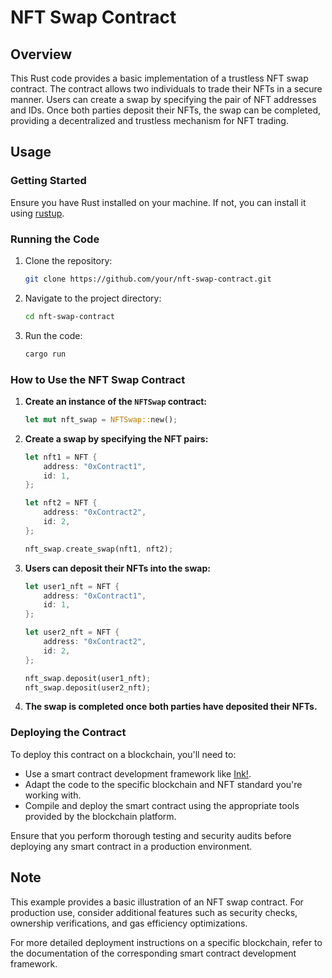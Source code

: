 # NFT Swap Contract

## Overview

This Rust code provides a basic implementation of a trustless NFT swap contract. The contract allows two individuals to trade their NFTs in a secure manner. Users can create a swap by specifying the pair of NFT addresses and IDs. Once both parties deposit their NFTs, the swap can be completed, providing a decentralized and trustless mechanism for NFT trading.

## Usage

### Getting Started

Ensure you have Rust installed on your machine. If not, you can install it using [rustup](https://rustup.rs/).

### Running the Code

1. Clone the repository:

    ```bash
    git clone https://github.com/your/nft-swap-contract.git
    ```

2. Navigate to the project directory:

    ```bash
    cd nft-swap-contract
    ```

3. Run the code:

    ```bash
    cargo run
    ```

### How to Use the NFT Swap Contract

1. **Create an instance of the `NFTSwap` contract:**

    ```rust
    let mut nft_swap = NFTSwap::new();
    ```

2. **Create a swap by specifying the NFT pairs:**

    ```rust
    let nft1 = NFT {
        address: "0xContract1",
        id: 1,
    };

    let nft2 = NFT {
        address: "0xContract2",
        id: 2,
    };

    nft_swap.create_swap(nft1, nft2);
    ```

3. **Users can deposit their NFTs into the swap:**

    ```rust
    let user1_nft = NFT {
        address: "0xContract1",
        id: 1,
    };

    let user2_nft = NFT {
        address: "0xContract2",
        id: 2,
    };

    nft_swap.deposit(user1_nft);
    nft_swap.deposit(user2_nft);
    ```

4. **The swap is completed once both parties have deposited their NFTs.**

### Deploying the Contract

To deploy this contract on a blockchain, you'll need to:

- Use a smart contract development framework like [Ink!](https://substrate.dev/substrate-contracts-workshop/#/).
- Adapt the code to the specific blockchain and NFT standard you're working with.
- Compile and deploy the smart contract using the appropriate tools provided by the blockchain platform.

Ensure that you perform thorough testing and security audits before deploying any smart contract in a production environment.

## Note

This example provides a basic illustration of an NFT swap contract. For production use, consider additional features such as security checks, ownership verifications, and gas efficiency optimizations.

For more detailed deployment instructions on a specific blockchain, refer to the documentation of the corresponding smart contract development framework.
